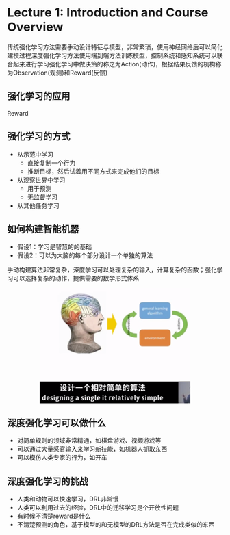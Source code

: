 # Lecture 1: Introduction and Course Overview

传统强化学习方法需要手动设计特征与模型，非常繁琐，使用神经网络后可以简化建模过程深度强化学习方法使用端到端方法训练模型，控制系统和感知系统可以联合起来进行学习强化学习中做决策的称之为Action(动作)，根据结果反馈的机构称为Observation(观测)和Reward(反馈)

## 强化学习的应用

Reward

## 强化学习的方式

- 从示范中学习
  - 直接复制一个行为
  - 推断目标，然后试着用不同方式来完成他们的目标
- 从观察世界中学习
  - 用于预测
  - 无监督学习
- 从其他任务学习

## 如何构建智能机器

- 假设1：学习是智慧的的基础
- 假设2：可以为大脑的每个部分设计一个单独的算法

手动构建算法非常复杂，深度学习可以处理复杂的输入，计算复杂的函数；强化学习可以选择复杂的动作，提供需要的数学形式体系

<p align="center"><img src="./pic/L1-1.png" width="70%" align="center"/></p>

## 深度强化学习可以做什么

- 对简单规则的领域非常精通，如棋盘游戏、视频游戏等
- 可以通过大量感官输入来学习新技能，如机器人抓取东西
- 可以模仿人类专家的行为，如开车

## 深度强化学习的挑战

- 人类和动物可以快速学习，DRL非常慢
- 人类可以利用过去的经验，DRL中的迁移学习是个开放性问题
- 有时候不清楚reward是什么
- 不清楚预测的角色，基于模型的和无模型的DRL方法是否在完成类似的东西